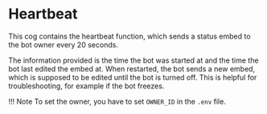 # Heartbeat

This cog contains the heartbeat function, which sends a status embed to the bot owner every 20 seconds.

The information provided is the time the bot was started at and the time the bot last edited the embed at. When restarted, the bot sends a new embed, which is supposed to be edited until the bot is turned off. This is helpful for troubleshooting, for example if the bot freezes.

!!! Note
     To set the owner, you have to set `OWNER_ID` in the `.env` file.

